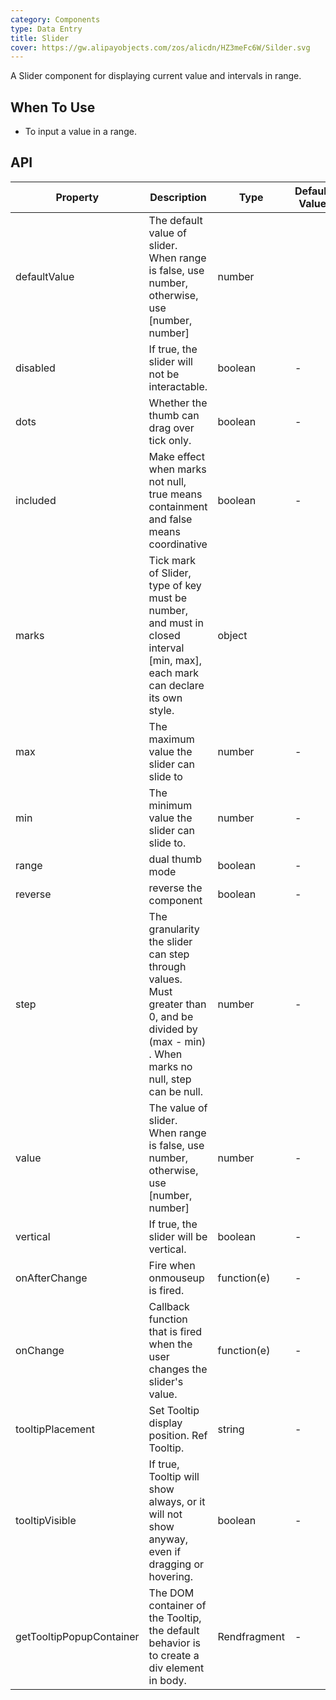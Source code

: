 ```yaml
---
category: Components
type: Data Entry
title: Slider
cover: https://gw.alipayobjects.com/zos/alicdn/HZ3meFc6W/Silder.svg
---
```


A Slider component for displaying current value and intervals in range.

## When To Use

- To input a value in a range.



## API

| Property | Description | Type | Default Value |
| --- | --- | --- | --- |
| defaultValue            | The default value of slider. When range is false, use number, otherwise, use [number, number]      | number         |
| disabled            | If true, the slider will not be interactable.         | boolean         |-       |
| dots |	Whether the thumb can drag over tick only.   | boolean        | -         |
| included | Make effect when marks not null, true means containment and false means coordinative                         | boolean        | -         |
| marks | Tick mark of Slider, type of key must be number, and must in closed interval [min, max], each mark can declare its own style.      | object         |
| max | The maximum value the slider can slide to                        | number        | -         |
| min |The minimum value the slider can slide to.                     | number       | -         |
| range |dual thumb mode                        | boolean        | -         |
| reverse | reverse the component                         | boolean       | -         |
| step | The granularity the slider can step through values. Must greater than 0, and be divided by (max - min) . When marks no null, step can be null.   | number        | -         |
| value | The value of slider. When range is false, use number, otherwise, use [number, number]         | number        | -         |
| vertical | If true, the slider will be vertical.                   | boolean        | -         |
| onAfterChange |Fire when onmouseup is fired.                        | function(e)        | -         |
| onChange |Callback function that is fired when the user changes the slider's value.                          | function(e)        | -         |
| tooltipPlacement | 	Set Tooltip display position. Ref Tooltip.                          | string        | -         |
| tooltipVisible |If true, Tooltip will show always, or it will not show anyway, even if dragging or hovering.                           | boolean        | -         |
| getTooltipPopupContainer |The DOM container of the Tooltip, the default behavior is to create a div element in body.                         | Rendfragment        | -         |
